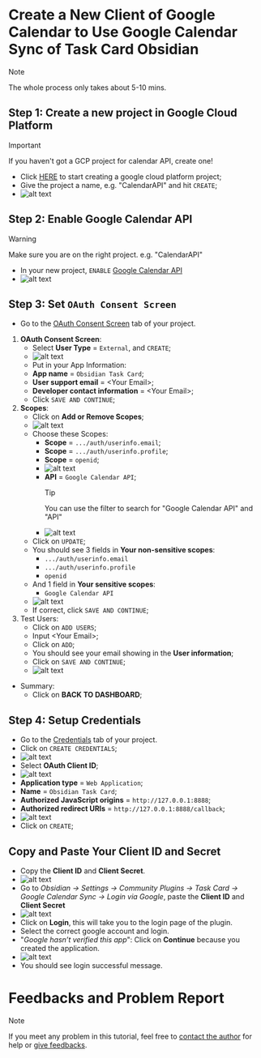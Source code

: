 

# Create a New Client of Google Calendar to Use Google Calendar Sync of Task Card Obsidian

> [!NOTE]  
> The whole process only takes about 5-10 mins.

## Step 1: Create a new project in Google Cloud Platform
> [!IMPORTANT]  
> If you haven't got a GCP project for calendar API, create one!
- Click [HERE](https://console.cloud.google.com/projectcreate) to start creating a google cloud platform project;
- Give the project a name, e.g. "CalendarAPI" and hit `CREATE`;
- ![alt text](image-1.png)

## Step 2: Enable Google Calendar API

> [!WARNING]  
> Make sure you are on the right project. e.g. "CalendarAPI"

- In your new project, `ENABLE` [Google Calendar API](https://console.cloud.google.com/marketplace/product/google/calendar-json.googleapis.com) 
- ![alt text](image-2.png)


## Step 3: Set `OAuth Consent Screen`
- Go to the [OAuth Consent Screen](https://console.cloud.google.com/apis/credentials/consent) tab of your project.
1. **OAuth Consent Screen**:
   - Select **User Type** = `External`, and `CREATE`;
   - ![alt text](image-3.png)
   - Put in your App Information:
    - **App name** = `Obsidian Task Card`;
    - **User support email** = \<Your Email\>;
    - **Developer contact information** = \<Your Email\>;
   - Click `SAVE AND CONTINUE`;
2. **Scopes**:
   - Click on **Add or Remove Scopes**;
   - ![alt text](image-4.png)
   - Choose these Scopes:
     - **Scope** = `.../auth/userinfo.email`;
     - **Scope** = `.../auth/userinfo.profile`;
     - **Scope** = `openid`;
     - ![alt text](image-7.png)
     - **API** = `Google Calendar API`;
        > [!TIP]
        > You can use the filter to search for "Google Calendar API" and "API"
     - ![alt text](image-6.png)
   - Click on `UPDATE`;
   - You should see 3 fields in **Your non-sensitive scopes**:
     - `.../auth/userinfo.email`
     - `.../auth/userinfo.profile`
     - `openid`
   - And 1 field in **Your sensitive scopes**:
     - `Google Calendar API`
   - ![alt text](image-8.png)
   - If correct, click `SAVE AND CONTINUE`;
3. Test Users:
   - Click on `ADD USERS`;
   - Input \<Your Email\>;
   - Click on `ADD`;
   - You should see your email showing in the **User information**;
   - Click on `SAVE AND CONTINUE`;
   - ![alt text](image-9.png)
- Summary:
  - Click on **BACK TO DASHBOARD**;

## Step 4: Setup Credentials

- Go to the [Credentials](https://console.cloud.google.com/apis/credentials) tab of your project.
- Click on `CREATE CREDENTIALS`;
- ![alt text](image-10.png)
- Select **OAuth Client ID**;
- ![alt text](image-11.png)
- **Application type** = `Web Application`;
- **Name** = `Obsidian Task Card`;
- **Authorized JavaScript origins** = `http://127.0.0.1:8888`;
- **Authorized redirect URIs** = `http://127.0.0.1:8888/callback`;
- ![alt text](image-12.png)
- Click on `CREATE`;

## Copy and Paste Your Client ID and Secret

- Copy the **Client ID** and **Client Secret**.
- ![alt text](image-13.png)
- Go to *Obsidian -> Settings -> Community Plugins -> Task Card -> Google Calendar Sync -> Login via Google*, paste the **Client ID** and **Client Secret**
- ![alt text](image-14.png)
- Click on **Login**, this will take you to the login page of the plugin.
- Select the correct google account and login.
- "*Google hasn’t verified this app*": Click on **Continue** because you created the application.
- ![alt text](image-15.png) 
- You should see login successful message.

# Feedbacks and Problem Report

> [!NOTE]
> If you meet any problem in this tutorial, feel free to [contact the author](https://github.com/terryli710/Obsidian-TaskCard/discussions/new/choose) for help or [give feedbacks](https://github.com/terryli710/Obsidian-TaskCard/issues/new/choose).

